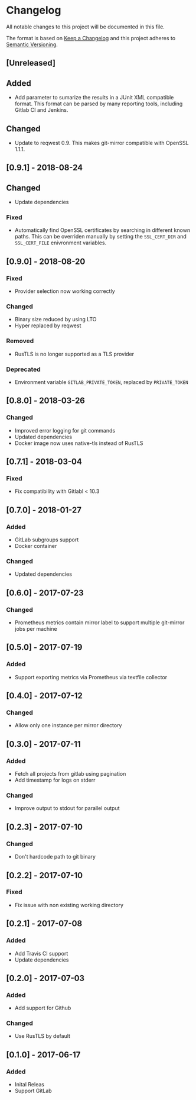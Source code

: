 # Changelog
All notable changes to this project will be documented in this file.

The format is based on [Keep a Changelog](http://keepachangelog.com/en/1.0.0/)
and this project adheres to [Semantic Versioning](http://semver.org/spec/v2.0.0.html).

## [Unreleased]
## Added
- Add parameter to sumarize the results in a JUnit XML compatible format. This format
can be parsed by many reporting tools, including Gitlab CI and Jenkins.

## Changed
- Update to reqwest 0.9. This makes git-mirror compatible with OpenSSL 1.1.1.

## [0.9.1] - 2018-08-24
## Changed
- Update dependencies

### Fixed
- Automatically find OpenSSL certificates by searching in different known paths.
  This can be overriden manually by setting the `SSL_CERT_DIR` and `SSL_CERT_FILE`
  enivronment variables.

## [0.9.0] - 2018-08-20
### Fixed
- Provider selection now working correctly

### Changed
- Binary size reduced by using LTO
- Hyper replaced by reqwest

### Removed
- RusTLS is no longer supported as a TLS provider

### Deprecated
- Environment variable `GITLAB_PRIVATE_TOKEN`, replaced by `PRIVATE_TOKEN`

## [0.8.0] - 2018-03-26
### Changed
- Improved error logging for git commands
- Updated dependencies
- Docker image now uses native-tls instead of RusTLS

## [0.7.1] - 2018-03-04
### Fixed
- Fix compatibility with Gitlabl < 10.3

## [0.7.0] - 2018-01-27
### Added
- GitLab subgroups support
- Docker container

### Changed
- Updated dependencies

## [0.6.0] - 2017-07-23
### Changed
- Prometheus metrics contain mirror label to support multiple git-mirror jobs per machine

## [0.5.0] - 2017-07-19
### Added
- Support exporting metrics via Prometheus via textfile collector

## [0.4.0] - 2017-07-12
### Changed
- Allow only one instance per mirror directory

## [0.3.0] - 2017-07-11
### Added
- Fetch all projects from gitlab using pagination
- Add timestamp for logs on stderr

### Changed
- Improve output to stdout for parallel output

## [0.2.3] - 2017-07-10
### Changed
- Don't hardcode path to git binary

## [0.2.2] - 2017-07-10
### Fixed
- Fix issue with non existing working directory

## [0.2.1] - 2017-07-08
### Added
- Add Travis CI support
- Update dependencies

## [0.2.0] - 2017-07-03
### Added
- Add support for Github

### Changed
- Use RusTLS by default

## [0.1.0] - 2017-06-17
### Added
- Inital Releas
- Support GitLab
